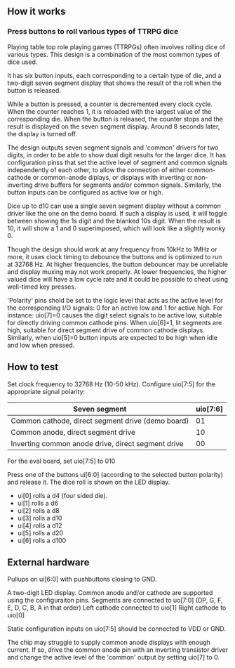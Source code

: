 ## How it works

### Press buttons to roll various types of TTRPG dice

Playing table top role playing games (TTRPGs) often involves rolling dice of various types.
This design is a combination of the most common types of dice used.

It has six button inputs, each corresponding to a certain type of die, and a two-digit seven segment display that shows the result of the roll when the button is released.

While a button is pressed, a counter is decremented every clock cycle. When the counter reaches 1, it is reloaded with the largest value of the corresponding die. When the button is released, the counter stops and the result is displayed on the seven segment display. Around 8 seconds later, the display is turned off.

The design outputs seven segment signals and 'common' drivers for two digits, in order to be able to show dual digit results for the larger dice. It has configuration pinss that set the active level of segment and common signals independently of each other, to allow the connection of either common-cathode or common-anode diplays, or displays with inverting or non-inverting drive buffers for segments and/or common signals. Similarly, the button inputs can be configured as active low or high.

Dice up to d10 can use a single seven segment display without a common driver like the one on the demo board. If such a display is used, it will toggle between showing the 1s digit and the blanked 10s digit. When the result is 10, it will show a 1 and 0 superimposed, which will look like a slightly wonky 0.

Though the design should work at any frequency from 10kHz to 1MHz or more, it uses clock timing to debounce the buttons and is optimized to run at 32768 Hz. At higher frequencies, the button debouncer may be unreliable and display muxing may not work properly. At lower frequencies, the higher valued dice will have a low cycle rate and it could be possible to cheat using well-timed key presses.

'Polarity' pins shold be set to the logic level that acts as the active level for the corresponding I/O signals: 0 for an active low and 1 for active high. For instance: uio[7]=0 causes the digit select signals to be active low, suitable for directly driving common cathode pins. When uio[6]=1, lit segments are high, suitable for direct segment drive of common cathode displays. Similarly, when  uio[5]=0 button inputs are expected to be high when idle and low when pressed.

## How to test

Set clock frequency to 32768 Hz (10-50 kHz).
Configure uio[7:5] for the appropriate signal polarity:

| Seven segment                                       | uio[7:6] |
| ----------------------------------------------------| -------- |
| Common cathode, direct segment drive (demo board)   | 01       |
| Common anode, direct segment drive                  | 10       |
| Inverting common anode drive, direct segment drive  | 00       |

For the eval board, set uio[7:5] to 010

Press one of the buttons ui[6:0] (according to the selected button polarity) and release it.
The dice roll is shown on the LED display.

* ui[0] rolls a d4 (four sided die).
* ui[1] rolls a d6
* ui[2] rolls a d8
* ui[3] rolls a d10
* ui[4] rolls a d12
* ui[5] rolls a d20
* ui[6] rolls a d100

## External hardware

Pullups on ui[6:0] with pushbuttons closing to GND.

A two-digit LED display. Common anode and/or cathode are supported using the configuraiton pins.
Segments are connected to uo[7:0] (DP, G, F, E, D, C, B, A in that order)
Left cathode connected to uio[1]
Right cathode to uio[0]

Static configuration inputs on uio[7:5] should be connected to VDD or GND.

The chip may struggle to supply common anode displays with enough current.
If so, drive the common anode pin with an inverting transistor driver and
change the active level of the 'common' output by setting uio[7] to 0.

